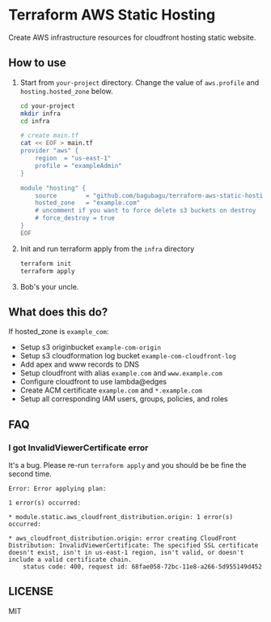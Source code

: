 # Terraform AWS Static Hosting

Create AWS infrastructure resources for cloudfront hosting static website.

## How to use

1. Start from `your-project` directory. Change the value of `aws.profile`
and `hosting.hosted_zone` below.

	``` bash
	cd your-project
	mkdir infra
	cd infra
	
	# create main.tf
	cat << EOF > main.tf
	provider "aws" {
	    region  = "us-east-1"
	    profile = "exampleAdmin"
	}

	module "hosting" {
	    source        = "github.com/bagubagu/terraform-aws-static-hosting"
	    hosted_zone   = "example.com"
	    # uncomment if you want to force delete s3 buckets on destroy
	    # force_destroy = true
	}
	EOF
	```
	
1.  Init and run terraform apply from the `infra` directory

    ```bash
    terraform init
    terraform apply
    ```

1.  Bob's your uncle.

## What does this do?

If hosted_zone is `example_com`:

- Setup s3 originbucket `example-com-origin`
- Setup s3 cloudformation log bucket `example-com-cloudfront-log`
- Add apex and www records to DNS
- Setup cloudfront with alias `example.com` and `www.example.com`
- Configure cloudfront to use lambda@edges
- Create ACM certificate `example.com` and `*.example.com`
- Setup all corresponding IAM users, groups, policies, and roles

## FAQ

### I got InvalidViewerCertificate error

It's a bug. Please re-run `terraform apply` and you should be be fine the second time.

```
Error: Error applying plan:

1 error(s) occurred:

* module.static.aws_cloudfront_distribution.origin: 1 error(s) occurred:

* aws_cloudfront_distribution.origin: error creating CloudFront Distribution: InvalidViewerCertificate: The specified SSL certificate doesn't exist, isn't in us-east-1 region, isn't valid, or doesn't include a valid certificate chain.
    status code: 400, request id: 68fae058-72bc-11e8-a266-5d955149d452
```

## LICENSE

MIT

